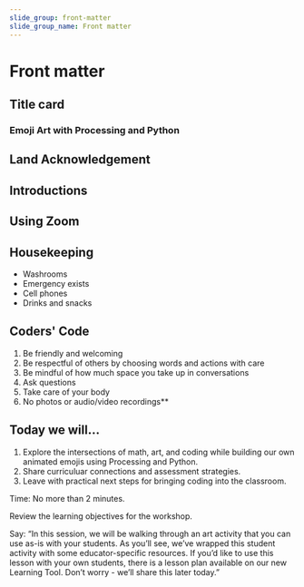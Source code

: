 ```yaml
---
slide_group: front-matter
slide_group_name: Front matter
---
```


# Front matter

## Title card

### Emoji Art with Processing and Python

## Land Acknowledgement

## Introductions

## Using Zoom

## Housekeeping

- Washrooms
- Emergency exists
- Cell phones
- Drinks and snacks

## Coders' Code

1. Be friendly and welcoming
2. Be respectful of others by choosing words and actions with care
3. Be mindful of how much space you take up in conversations
4. Ask questions
5. Take care of your body
6. No photos or audio/video recordings**

## Today we will...

1. Explore the intersections of math, art, and coding while building our own animated emojis using Processing and Python.
2. Share curriculuar connections and assessment strategies.
3. Leave with practical next steps for bringing coding into the classroom.

<aside data-markdown>
Time: No more than 2 minutes.

Review the learning objectives for the workshop.

Say: “In this session, we will be walking through an art activity that you can use as-is with your students. As you’ll see, we’ve wrapped this student activity with some educator-specific resources. If you’d like to use this lesson with your own students, there is a lesson plan available on our new Learning Tool. Don’t worry - we’ll share this later today.”
</aside>
